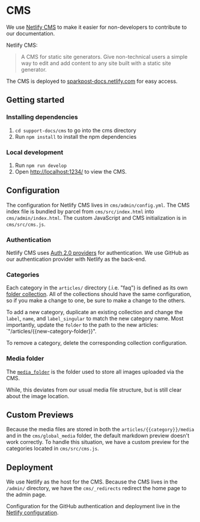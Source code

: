 # CMS

We use [Netlify CMS](https://www.netlifycms.org/) to make it easier for non-developers to contribute to our documentation.

Netlify CMS:
> A CMS for static site generators. Give non-technical users a simple way to edit and add content to any site built with a static site generator.

The CMS is deployed to [sparkpost-docs.netlify.com](https://sparkpost-docs.netlify.com/) for easy access.

## Getting started

### Installing dependencies

1. `cd support-docs/cms` to go into the cms directory
1. Run `npm install` to install the npm dependencies

### Local development

1. Run `npm run develop`
1. Open [http://localhost:1234/](http://localhost:1234/) to view the CMS.

## Configuration

The configuration for Netlify CMS lives in `cms/admin/config.yml`. The CMS index file is bundled by parcel from `cms/src/index.html` into `cms/admin/index.html`. The custom JavaScript and CMS initialization is in `cms/src/cms.js`.

### Authentication

Netlify CMS uses [Auth 2.0 providers](https://www.netlifycms.org/docs/authentication-backends/) for authentication. We use GitHub as our authentication provider with Netlify as the back-end.

### Categories

Each category in the `articles/` directory (.i.e. "faq") is defined as its own [folder collection](https://www.netlifycms.org/docs/collection-types/#folder-collections). All of the collections should have the same configuration, so if you make a change to one, be sure to make a change to the others.

To add a new category, duplicate an existing collection and change the `label`, `name`, and `label_singular` to match the new category name. Most importantly, update the `folder` to the path to the new articles: `"/articles/{{new-category-folder}}".

To remove a category, delete the corresponding collection configuration.

### Media folder

The [`media_folder`](https://www.netlifycms.org/docs/configuration-options/#media-and-public-folders) is the folder used to store all images uploaded via the CMS.

While, this deviates from our usual media file structure, but is still clear about the image location.

## Custom Previews

Because the media files are stored in both the `articles/{{category}}/media` and in the `cms/global_media` folder, the default markdown preview doesn't work correctly. To handle this situation, we have a custom preview for the categories located in `cms/src/cms.js`.

## Deployment

We use Netlify as the host for the CMS. Because the CMS lives in the `/admin/` directory, we have the `cms/_redirects` redirect the home page to the admin page.

Configuration for the GitHub authentication and deployment live in the [Netlify configuration](https://app.netlify.com/sites/sparkpost-docs/settings/deploys). 
